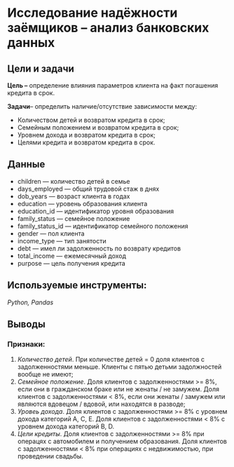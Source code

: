# Исследование надёжности заёмщиков – анализ банковских данных

## Цели и задачи

**Цель –** определение влияния параметров клиента на факт погашения кредита в срок.

**Задачи**– определить наличие/отсутствие зависимости между:
- Количеством детей и возвратом кредита в срок;
- Семейным положением и возвратом кредита в срок;
- Уровнем дохода и возвратом кредита в срок;
- Целями кредита и возвратом кредита в срок.

## Данные
* children — количество детей в семье
* days_employed — общий трудовой стаж в днях
* dob_years — возраст клиента в годах
* education — уровень образования клиента
* education_id — идентификатор уровня образования
* family_status — семейное положение
* family_status_id — идентификатор семейного положения
* gender — пол клиента
* income_type — тип занятости
* debt — имел ли задолженность по возврату кредитов
* total_income — ежемесячный доход
* purpose — цель получения кредита

## Используемые инструменты: 
*Python, Pandas*

## Выводы
### Признаки:
1. *Количество детей*. При количестве детей = 0 доля клиентов с задолженностями меньше. Клиенты с пятью детьми задолжностей вообще не имеют;
2. *Семейное положение*. Доля клиентов с задолженностями >= 8%, если они в гражданском браке или не женаты / не замужем. Доля клиентов с задолженностями < 8%, если они женаты / замужем или являются вдовецом / вдовой, или находятся в разводе;
3. *Уровеь дохода*. Доля клиентов с задолженностями >= 8% с уровнем дохода категорий A, C, E. Доля клиентов с задолженностями < 8% с уровнем дохода категорий B, D.
4. *Цели кредиты*. Доля клиентов с задолженностями >= 8% при операцях с автомобилем и получением образования. Доля клиентов с задолженностями < 8% при операциях с недвижимостью, при проведении свадьбы.
